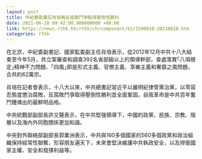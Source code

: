 ```yaml
---
layout: post
title: 中紀委副書記肖培稱反腐敗鬥爭取得壓倒性勝利
date: 2021-06-28 09:42:00.000000000 +08:00
link: https://news.rthk.hk/rthk/ch/component/k2/1598010-20210628.htm
categories: rthk
---
```


在北京，中紀委副書記、國家監委副主任肖培表示，從2012年12月中共十八大結束至今年5月，共立案審查和調查392名省部級以上的領導幹部，查處落實｢八項規定｣精神不力問題、｢四風｣即是形式主義、官僚主義、享樂主義和奢靡之風問題，合共約62萬宗。

肖培在記者會表示，十八大以來，中共總書記習近平以嚴明紀律管黨治黨，以零容忍態度懲治腐敗，反腐敗鬥爭取得壓倒性勝利並全面鞏固，自我革命是中共百年奮鬥錘煉出的最鮮明品格。

中央統戰部副部長許又聲表示，在中共堅强領導下，中國的政黨、民族、宗教、階層以及海內外同胞關係更加和諧。

中央對外聯絡部副部長郭業洲表示，中共與160多個國家的560多個政黨和政治組織保持經常性聯繫，形容朋友遍天下，未來會堅決維護中共執政安全，以及捍衛國家主權、安全和發揮利益等。
